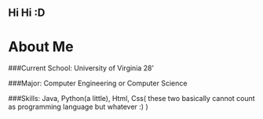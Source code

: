 ## Hi Hi :D

<!--
**coolBill223/coolBill223** is a ✨ _special_ ✨ repository because its `README.md` (this file) appears on your GitHub profile.

Here are some ideas to get you started:
- 🔭 I’m currently working on ...a
- 🌱 I’m currently learning ...
- 👯 I’m looking to collaborate on ...
- 🤔 I’m looking for help with ...
- 💬 Ask me about ...
- 📫 How to reach me: ...
- 😄 Pronouns: ...
- ⚡ Fun fact: ...
-->

# About Me
###Current School: University of Virginia 28'      
   
###Major: Computer Engineering or Computer Science      
     
###Skills: Java, Python(a little), Html, Css( these two basically cannot count as programming language but whatever :) )  
